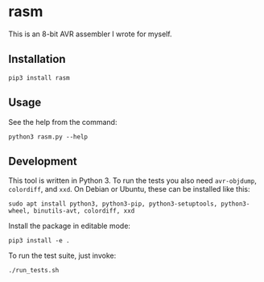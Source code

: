 # rasm

This is an 8-bit AVR assembler I wrote for myself.

## Installation

    pip3 install rasm

## Usage

See the help from the command:

    python3 rasm.py --help

## Development

This tool is written in Python 3. To run the tests you also need
`avr-objdump`, `colordiff`, and `xxd`. On Debian or Ubuntu, these can
be installed like this:

    sudo apt install python3, python3-pip, python3-setuptools, python3-wheel, binutils-avt, colordiff, xxd

Install the package in editable mode:

    pip3 install -e .

To run the test suite, just invoke:

    ./run_tests.sh
